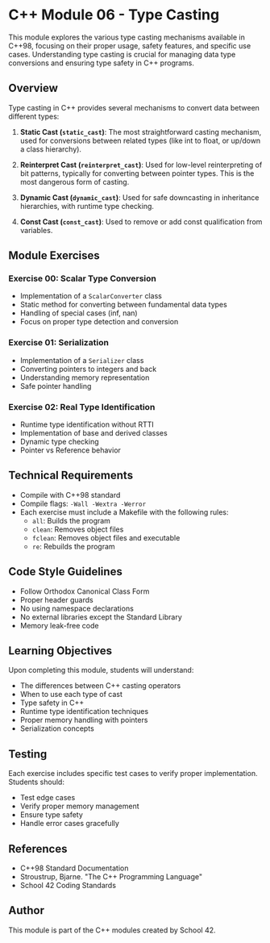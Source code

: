 # C++ Module 06 - Type Casting

This module explores the various type casting mechanisms available in C++98, focusing on their proper usage, safety features, and specific use cases. Understanding type casting is crucial for managing data type conversions and ensuring type safety in C++ programs.

## Overview

Type casting in C++ provides several mechanisms to convert data between different types:

1. **Static Cast (`static_cast`)**: The most straightforward casting mechanism, used for conversions between related types (like int to float, or up/down a class hierarchy).

2. **Reinterpret Cast (`reinterpret_cast`)**: Used for low-level reinterpreting of bit patterns, typically for converting between pointer types. This is the most dangerous form of casting.

3. **Dynamic Cast (`dynamic_cast`)**: Used for safe downcasting in inheritance hierarchies, with runtime type checking.

4. **Const Cast (`const_cast`)**: Used to remove or add const qualification from variables.

## Module Exercises

### Exercise 00: Scalar Type Conversion
- Implementation of a `ScalarConverter` class
- Static method for converting between fundamental data types
- Handling of special cases (inf, nan)
- Focus on proper type detection and conversion

### Exercise 01: Serialization
- Implementation of a `Serializer` class
- Converting pointers to integers and back
- Understanding memory representation
- Safe pointer handling

### Exercise 02: Real Type Identification
- Runtime type identification without RTTI
- Implementation of base and derived classes
- Dynamic type checking
- Pointer vs Reference behavior

## Technical Requirements

- Compile with C++98 standard
- Compile flags: `-Wall -Wextra -Werror`
- Each exercise must include a Makefile with the following rules:
  - `all`: Builds the program
  - `clean`: Removes object files
  - `fclean`: Removes object files and executable
  - `re`: Rebuilds the program

## Code Style Guidelines

- Follow Orthodox Canonical Class Form
- Proper header guards
- No using namespace declarations
- No external libraries except the Standard Library
- Memory leak-free code

## Learning Objectives

Upon completing this module, students will understand:
- The differences between C++ casting operators
- When to use each type of cast
- Type safety in C++
- Runtime type identification techniques
- Proper memory handling with pointers
- Serialization concepts

## Testing

Each exercise includes specific test cases to verify proper implementation. Students should:
- Test edge cases
- Verify proper memory management
- Ensure type safety
- Handle error cases gracefully

## References

- C++98 Standard Documentation
- Stroustrup, Bjarne. "The C++ Programming Language"
- School 42 Coding Standards

## Author

This module is part of the C++ modules created by School 42.
